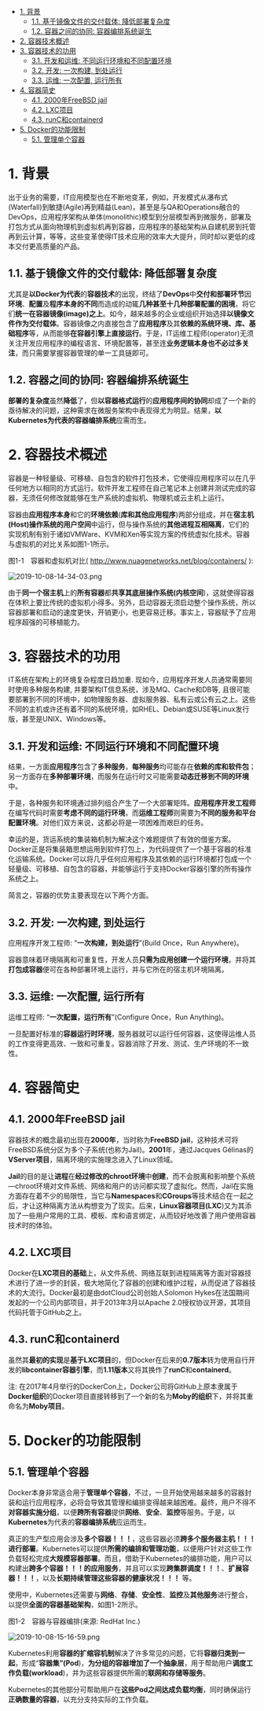 
<!-- @import "[TOC]" {cmd="toc" depthFrom=1 depthTo=6 orderedList=false} -->

<!-- code_chunk_output -->

- [1. 背景](#1-背景)
  - [1.1. 基于镜像文件的交付载体: 降低部署复杂度](#11-基于镜像文件的交付载体-降低部署复杂度)
  - [1.2. 容器之间的协同: 容器编排系统诞生](#12-容器之间的协同-容器编排系统诞生)
- [2. 容器技术概述](#2-容器技术概述)
- [3. 容器技术的功用](#3-容器技术的功用)
  - [3.1. 开发和运维: 不同运行环境和不同配置环境](#31-开发和运维-不同运行环境和不同配置环境)
  - [3.2. 开发: 一次构建, 到处运行](#32-开发-一次构建-到处运行)
  - [3.3. 运维: 一次配置, 运行所有](#33-运维-一次配置-运行所有)
- [4. 容器简史](#4-容器简史)
  - [4.1. 2000年FreeBSD jail](#41-2000年freebsd-jail)
  - [4.2. LXC项目](#42-lxc项目)
  - [4.3. runC和containerd](#43-runc和containerd)
- [5. Docker的功能限制](#5-docker的功能限制)
  - [5.1. 管理单个容器](#51-管理单个容器)

<!-- /code_chunk_output -->

# 1. 背景

出于业务的需要，IT应用模型也在不断地变革，例如，开发模式从瀑布式(Waterfall)到敏捷(Agile)再到精益(Lean)，甚至是与QA和Operations融合的DevOps，应用程序架构从单体(monolithic)模型到分层模型再到微服务，部署及打包方式从面向物理机到虚拟机再到容器，应用程序的基础架构从自建机房到托管再到云计算，等等，这些变革使得IT技术应用的效率大大提升，同时却以更低的成本交付更高质量的产品。

## 1.1. 基于镜像文件的交付载体: 降低部署复杂度

尤其是**以Docker为代表**的**容器技术**的出现，终结了**DevOps**中**交付和部署环节**因**环境**、**配置**及**程序本身的不同**而造成的动辄**几种甚至十几种部署配置的困境**，将它们**统一在容器镜像(image)之上**。如今，越来越多的企业或组织开始选择**以镜像文件作为交付载体**。容器镜像之内直接包含了**应用程序**及其**依赖的系统环境、库、基础程序**等，从而能够**在容器引擎上直接运行**。于是，IT运维工程师(operator)无须关注开发应用程序的编程语言、环境配置等，甚至连**业务逻辑本身也不必过多关注**，而只需要掌握容器管理的单一工具链即可。

## 1.2. 容器之间的协同: 容器编排系统诞生

**部署的复杂度**虽然**降低**了，但**以容器格式运行**的**应用程序间的协同**却成了一个新的亟待解决的问题，这种需求在微服务架构中表现得尤为明显。结果，**以Kubernetes为代表的容器编排系统**应需而生。

# 2. 容器技术概述

容器是一种轻量级、可移植、自包含的软件打包技术，它使得应用程序可以在几乎任何地方以相同的方式运行。软件开发工程师在自己笔记本上创建并测试完成的容器，无须任何修改就能够在生产系统的虚拟机、物理机或云主机上运行。

容器由**应用程序本身**和它的**环境依赖**(**库和其他应用程序**)两部分组成，并在**宿主机(Host)操作系统的用户空间**中运行，但与操作系统的**其他进程互相隔离**，它们的实现机制有别于诸如VMWare、KVM和Xen等实现方案的传统虚拟化技术。容器与虚拟机的对比关系如图1-1所示。

图1-1　容器和虚拟机对比( http://www.nuagenetworks.net/blog/containers/ ):

![2019-10-08-14-34-03.png](./images/2019-10-08-14-34-03.png)

由于**同一个宿主机**上的**所有容器**都**共享其底层操作系统(内核空间**)，这就使得容器在体积上要比传统的虚拟机小得多。另外，启动容器无须启动整个操作系统，所以容器部署和启动的速度更快，开销更小，也更容易迁移。事实上，容器赋予了应用程序超强的可移植能力。

# 3. 容器技术的功用

IT系统在架构上的环境复杂程度日趋加重. 现如今，应用程序开发人员通常需要同时使用多种服务构建, 并要架构IT信息系统，涉及MQ、Cache和DB等, 且很可能要部署到不同的环境中，如物理服务器、虚拟服务器、私有云或公有云之上。这些不同的主机或许还有着不同的系统环境，如RHEL、Debian或SUSE等Linux发行版，甚至是UNIX、Windows等。

## 3.1. 开发和运维: 不同运行环境和不同配置环境

结果，一方面**应用程序**包含了**多种服务**，**每种服务**均可能存在**依赖的库和软件包**；另一方面存在**多种部署环境**，而服务在运行时又可能需要**动态迁移到不同的环境**中。

于是，各种服务和环境通过排列组合产生了一个大部署矩阵。**应用程序开发工程师**在编写代码时需要**考虑不同的运行环境**，而**运维工程师**则需要为**不同的服务和平台配置环境**。对他们双方来说，这都必将是一项困难而艰巨的任务。

幸运的是，货运系统的集装箱机制为解决这个难题提供了有效的借鉴方案。Docker正是将集装箱思想运用到软件打包上，为代码提供了一个基于容器的标准化运输系统。Docker可以将几乎任何应用程序及其依赖的运行环境都打包成一个轻量级、可移植、自包含的容器，并能够运行于支持Docker容器引擎的所有操作系统之上。

简言之，容器的优势主要表现在以下两个方面。

## 3.2. 开发: 一次构建, 到处运行

应用程序开发工程师: “**一次构建，到处运行**”(Build Once，Run Anywhere)。

容器意味着环境隔离和可重复性，开发人员**只需为应用创建一个运行环境**，并将其**打包成容器**便可在各种部署环境上运行，并与它所在的宿主机环境隔离。

## 3.3. 运维: 一次配置, 运行所有

运维工程师: “**一次配置，运行所有**”(Configure Once，Run Anything)。

一旦配置好标准的**容器运行时环境**，服务器就可以运行任何容器，这使得运维人员的工作变得更高效、一致和可重复。容器消除了开发、测试、生产环境的不一致性。

# 4. 容器简史

## 4.1. 2000年FreeBSD jail

容器技术的概念最初出现在**2000年**，当时称为**FreeBSD jail**，这种技术可将FreeBSD系统分区为多个子系统(也称为Jail)。**2001**年，通过Jacques Gélinas的**VServer项目**，隔离环境的实施理念进入了Linux领域。

**Jail**的目的是让**进程**在**经过修改的chroot环境**中**创建**，而不会脱离和影响整个系统—chroot环境对文件系统、网络和用户的访问都实现了虚拟化。然而，Jail在实施方面存在着不少的局限性，当它与**Namespaces**和**CGroups**等技术结合在一起之后，才让这种隔离方法从构想变为了现实。后来，**Linux容器项目(LXC**)又为其添加了一些用户常用的工具、模板、库和语言绑定，从而较好地改善了用户使用容器技术时的体验。

## 4.2. LXC项目

Docker在**LXC项目的基础**上，从文件系统、网络互联到进程隔离等方面对容器技术进行了进一步的封装，极大地简化了容器的创建和维护过程，从而促进了容器技术的大流行。Docker最初是由dotCloud公司创始人Solomon Hykes在法国期间发起的一个公司内部项目，并于2013年3月以Apache 2.0授权协议开源，其项目代码托管于GitHub之上。

## 4.3. runC和containerd

虽然其**最初的实现**是**基于LXC项目**的，但Docker在后来的**0.7版本**转为使用自行开发的**libcontainer容器引擎**，而**1.11版本**又将其换作了**runC**和**containerd**。

注: 在2017年4月举行的DockerCon上，Docker公司将GitHub上原本隶属于**Docker组织**的Docker项目直接转移到了一个新的名为**Moby的组织**下，并将其重命名为**Moby项目**。

# 5. Docker的功能限制

## 5.1. 管理单个容器

Docker本身非常适合用于**管理单个容器**，不过，一旦开始使用越来越多的容器封装和运行应用程序，必将会导致其管理和编排变得越来越困难。最终，用户不得不**对容器实施分组**，以便**跨所有容器**提供**网络**、**安全**、**监控**等服务。于是，以**Kubernetes**为代表的**容器编排系统**应运而生。

真正的生产型应用会涉及**多个容器！！！**，这些容器必须**跨多个服务器主机！！！进行部署**。Kubernetes可以提供**所需的编排和管理功能**，以便用户针对这些工作负载轻松完成**大规模容器部署**。而且，借助于Kubernetes的编排功能，用户可以构建出**跨多个容器！！！的应用服务**，并且可以实现**跨集群调度！！！**、**扩展容器！！！**，以及**长期持续管理这些容器的健康状况！！！** 等。

使用中，Kubernetes还需要与**网络**、**存储**、**安全性**、**监控**及**其他服务**进行整合，以提供**全面的容器基础架构**，如图1-2所示。

图1-2　容器与容器编排(来源: RedHat Inc.)

![2019-10-08-15-16-59.png](./images/2019-10-08-15-16-59.png)

Kubernetes利用**容器的扩缩容机制**解决了许多常见的问题，它将**容器归类到一起**，形成“**容器集”(Pod**)，**为分组的容器增加了一个抽象层**，用于帮助用户**调度工作负载(workload**)，并为这些容器提供所需的**联网和存储等服务**。

Kubernetes的其他部分可帮助用户在**这些Pod之间达成负载均衡**，同时确保运行**正确数量的容器**，以充分支持实际的工作负载。

